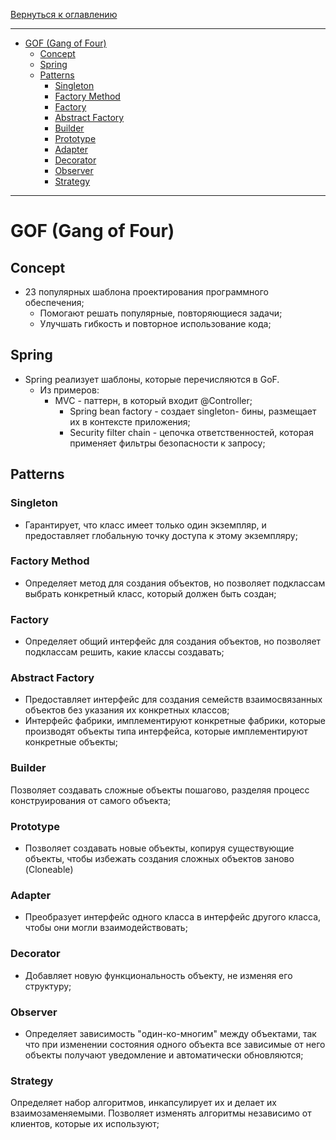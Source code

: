 [Вернуться к оглавлению](https://github.com/engine-it-in/different-level-task/blob/main/README.md)
***
* [GOF (Gang of Four)](#gof--gang-of-four-)
  * [Concept](#concept)
  * [Spring](#spring)
  * [Patterns](#patterns)
    * [Singleton](#singleton)
    * [Factory Method](#factory-method)
    * [Factory](#factory)
    * [Abstract Factory](#abstract-factory)
    * [Builder](#builder)
    * [Prototype](#prototype)
    * [Adapter](#adapter)
    * [Decorator](#decorator)
    * [Observer](#observer)
    * [Strategy](#strategy)
***

# GOF (Gang of Four)

## Concept

* 23 популярных шаблона проектирования программного обеспечения; 
  * Помогают решать популярные, повторяющиеся задачи;
  * Улучшать гибкость и повторное использование кода;

## Spring

* Spring реализует шаблоны, которые перечисляются в GoF. 
  * Из примеров:
    * MVC - паттерн, в который входит @Controller;
      * Spring bean factory - создает singleton- бины, размещает их в контексте приложения;
       * Security filter chain - цепочка ответственностей, которая применяет фильтры безопасности к запросу;

## Patterns

### Singleton

* Гарантирует, что класс имеет только один экземпляр, и предоставляет глобальную точку доступа к этому экземпляру;

### Factory Method

* Определяет метод для создания объектов, но позволяет подклассам выбрать конкретный класс, который должен быть создан;

### Factory

* Определяет общий интерфейс для создания объектов, но позволяет подклассам решить, какие классы создавать;

### Abstract Factory

* Предоставляет интерфейс для создания семейств взаимосвязанных объектов без указания их конкретных классов; 
* Интерфейс фабрики, имплементируют конкретные фабрики, которые производят объекты типа интерфейса, которые имплементируют конкретные объекты;

### Builder
Позволяет создавать сложные объекты пошагово, разделяя процесс конструирования от самого объекта;

### Prototype

* Позволяет создавать новые объекты, копируя существующие объекты, чтобы избежать создания сложных объектов заново (Cloneable)

### Adapter

* Преобразует интерфейс одного класса в интерфейс другого класса, чтобы они могли взаимодействовать;

### Decorator

* Добавляет новую функциональность объекту, не изменяя его структуру;

### Observer

* Определяет зависимость "один-ко-многим" между объектами, так что при изменении состояния одного объекта все зависимые от него объекты получают уведомление и автоматически обновляются;

### Strategy

Определяет набор алгоритмов, инкапсулирует их и делает их взаимозаменяемыми. Позволяет изменять алгоритмы независимо от
клиентов, которые их используют;
